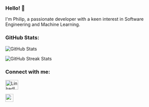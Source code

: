 ### Hello! 👋

I'm Philip, a passionate developer with a keen interest in Software Engineering and Machine Learning.

### GitHub Stats:
<p align="left">
  <img align="center" src="https://github-readme-stats.vercel.app/api?username=philipljh&show_icons=true&locale=en" alt="GitHub Stats" />
</p>

<p align="left">
  <img align="center" src="https://github-readme-streak-stats.herokuapp.com/?user=philipljh&" alt="GitHub Streak Stats" />
</p>

### Connect with me:
<p align="left">
  <a href="https://www.linkedin.com/in/philipljh/" target="blank">
    <img align="center" src="https://raw.githubusercontent.com/rahuldkjain/github-profile-readme-generator/master/src/images/icons/Social/linked-in-alt.svg" alt="LinkedIn" height="30" width="40" />
  </a>
</p>

<a href="https://github.com/PhilipLeong" target="_blank"><img height="25" src="https://img.shields.io/badge/GitHub-Old%20School%20Account-blue"></a>&nbsp;&nbsp;

